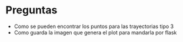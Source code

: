# Preguntas

- Como se pueden encontrar los puntos para las trayectorias tipo 3
- Como guarda la imagen que genera el plot para mandarla por flask
